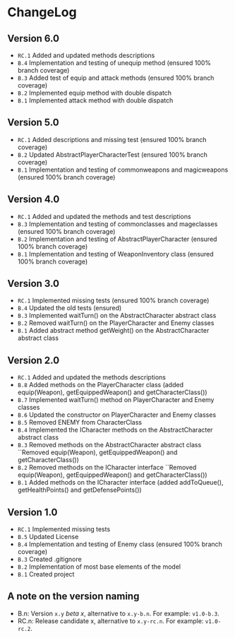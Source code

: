 ChangeLog
=========

Version 6.0
-----------

- ``RC.1`` Added and updated methods descriptions
- ``B.4`` Implementation and testing of unequip method (ensured 100% branch coverage)
- ``B.3`` Added test of equip and attack methods (ensured 100% branch coverage)
- ``B.2`` Implemented equip method with double dispatch
- ``B.1`` Implemented attack method with double dispatch

Version 5.0
-----------
- ``RC.1`` Added descriptions and missing test (ensured 100% branch coverage)
- ``B.2`` Updated AbstractPlayerCharacterTest (ensured 100% branch coverage)
- ``B.1`` Implementation and testing of commonweapons and magicweapons (ensured 100% branch coverage)

Version 4.0
-----------
- ``RC.1`` Added and updated the methods and test descriptions
- ``B.3`` Implementation and testing of commonclasses and mageclasses (ensured 100% branch coverage)
- ``B.2`` Implementation and testing of AbstractPlayerCharacter (ensured 100% branch coverage)
- ``B.1`` Implementation and testing of WeaponInventory class (ensured 100% branch coverage)

Version 3.0
-----------
- ``RC.1`` Implemented missing tests (ensured 100% branch coverage)
- ``B.4`` Updated the old tests (ensured)
- ``B.3`` Implemented waitTurn() on the AbstractCharacter abstract class
- ``B.2`` Removed waitTurn() on the PlayerCharacter and Enemy classes
- ``B.1`` Added abstract method getWeight() on the AbstractCharacter abstract class

Version 2.0
-----------
- ``RC.1`` Added and updated the methods descriptions
- ``B.8`` Added methods on the PlayerCharacter class (added equip(Weapon), getEquippedWeapon() and getCharacterClass())
- ``B.7`` Implemented waitTurn() method on PlayerCharacter and Enemy classes
- ``B.6`` Updated the constructor on PlayerCharacter and Enemy classes 
- ``B.5`` Removed ENEMY from CharacterClass
- ``B.4`` Implemented the ICharacter methods on the AbstractCharacter abstract class
- ``B.3`` Removed methods on the AbstractCharacter abstract class ``Removed equip(Weapon), getEquippedWeapon() and getCharacterClass())
- ``B.2`` Removed methods on the ICharacter interface ``Removed equip(Weapon), getEquippedWeapon() and getCharacterClass())
- ``B.1`` Added methods on the ICharacter interface (added addToQueue(), getHealthPoints() and getDefensePoints())

Version 1.0
-----------
- ``RC.1`` Implemented missing tests
- ``B.5`` Updated License
- ``B.4`` Implementation and testing of Enemy class (ensured 100% branch coverage)
- ``B.3`` Created .gitignore
- ``B.2`` Implementation of most base elements of the model
- ``B.1`` Created project

A note on the version naming
----------------------------
- B.n: Version ``x.y`` _beta x_, alternative to ``x.y-b.n``.
  For example: ``v1.0-b.3``.
- RC.n: Release candidate x, alternative to ``x.y-rc.n``.
  For example: ``v1.0-rc.2``.